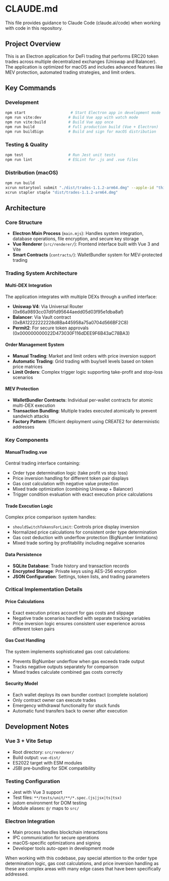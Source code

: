 # CLAUDE.md

This file provides guidance to Claude Code (claude.ai/code) when working with code in this repository.

## Project Overview

This is an Electron application for DeFi trading that performs ERC20 token trades across multiple decentralized exchanges (Uniswap and Balancer). The application is optimized for macOS and includes advanced features like MEV protection, automated trading strategies, and limit orders.

## Key Commands

### Development
```bash
npm start                    # Start Electron app in development mode
npm run vite:dev            # Build Vue app with watch mode 
npm run vite:build          # Build Vue app once
npm run build               # Full production build (Vue + Electron)
npm run buildSign           # Build and sign for macOS distribution
```

### Testing & Quality
```bash
npm test                    # Run Jest unit tests
npm run lint                # ESLint for .js and .vue files
```

### Distribution (macOS)
```bash
npm run build
xcrun notarytool submit "./dist/trades-1.1.2-arm64.dmg" --apple-id "thibault@techinblocks.com" --password "txuv-flqw-bboi-yhqj" --team-id "BAXBQTTS3U" --wait --progress
xcrun stapler staple "dist/trades-1.1.2-arm64.dmg"
```

## Architecture

### Core Structure
- **Electron Main Process** (`main.mjs`): Handles system integration, database operations, file encryption, and secure key storage
- **Vue Renderer** (`src/renderer/`): Frontend interface built with Vue 3 and Vite
- **Smart Contracts** (`contracts/`): WalletBundler system for MEV-protected trading

### Trading System Architecture

#### Multi-DEX Integration
The application integrates with multiple DEXs through a unified interface:
- **Uniswap V4**: Via Universal Router (0x66a9893cc07d91d95644aedd05d03f95e1dba8af)
- **Balancer**: Via Vault contract (0xBA12222222228d8Ba445958a75a0704d566BF2C8)
- **Permit2**: For secure token approvals (0x000000000022D473030F116dDEE9F6B43aC78BA3)

#### Order Management System
- **Manual Trading**: Market and limit orders with price inversion support
- **Automatic Trading**: Grid trading with buy/sell levels based on token price matrices
- **Limit Orders**: Complex trigger logic supporting take-profit and stop-loss scenarios

#### MEV Protection
- **WalletBundler Contracts**: Individual per-wallet contracts for atomic multi-DEX execution
- **Transaction Bundling**: Multiple trades executed atomically to prevent sandwich attacks
- **Factory Pattern**: Efficient deployment using CREATE2 for deterministic addresses

### Key Components

#### ManualTrading.vue
Central trading interface containing:
- Order type determination logic (take profit vs stop loss)
- Price inversion handling for different token pair displays
- Gas cost calculation with negative value protection
- Mixed trade optimization (combining Uniswap + Balancer)
- Trigger condition evaluation with exact execution price calculations

#### Trade Execution Logic
Complex price comparison system handles:
- `shouldSwitchTokensForLimit`: Controls price display inversion
- Normalized price calculations for consistent order type determination  
- Gas cost deduction with underflow protection (BigNumber limitations)
- Mixed trade sorting by profitability including negative scenarios

#### Data Persistence
- **SQLite Database**: Trade history and transaction records
- **Encrypted Storage**: Private keys using AES-256 encryption
- **JSON Configuration**: Settings, token lists, and trading parameters

### Critical Implementation Details

#### Price Calculations
- Exact execution prices account for gas costs and slippage
- Negative trade scenarios handled with separate tracking variables
- Price inversion logic ensures consistent user experience across different token pairs

#### Gas Cost Handling
The system implements sophisticated gas cost calculations:
- Prevents BigNumber underflow when gas exceeds trade output
- Tracks negative outputs separately for comparison
- Mixed trades calculate combined gas costs correctly

#### Security Model
- Each wallet deploys its own bundler contract (complete isolation)
- Only contract owner can execute trades
- Emergency withdrawal functionality for stuck funds
- Automatic fund transfers back to owner after execution

## Development Notes

### Vue 3 + Vite Setup
- Root directory: `src/renderer/`
- Build output: `vue-dist/`
- ES2022 target with ESM modules
- JSBI pre-bundling for SDK compatibility

### Testing Configuration
- Jest with Vue 3 support
- Test files: `**/tests/unit/**/*.spec.(js|jsx|ts|tsx)`
- jsdom environment for DOM testing
- Module aliases: `@/` maps to `src/`

### Electron Integration
- Main process handles blockchain interactions
- IPC communication for secure operations
- macOS-specific optimizations and signing
- Developer tools auto-open in development mode

When working with this codebase, pay special attention to the order type determination logic, gas cost calculations, and price inversion handling as these are complex areas with many edge cases that have been specifically addressed.